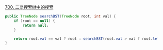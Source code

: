 [700. 二叉搜索树中的搜索](https://leetcode-cn.com/problems/search-in-a-binary-search-tree/)

```java
public TreeNode searchBST(TreeNode root, int val) {
    if (root == null) {
        return null;
    }

    return root.val == val ? root : searchBST(root.val > val ? root.left : root.right, val);
}
```


